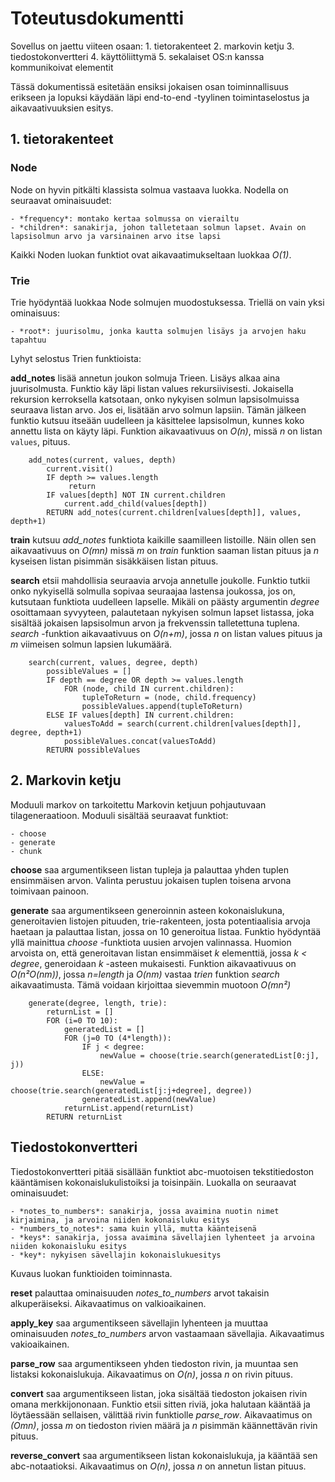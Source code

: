 # Toteutusdokumentti

Sovellus on jaettu viiteen osaan:
    1. tietorakenteet
    2. markovin ketju
    3. tiedostokonvertteri
    4. käyttöliittymä
    5. sekalaiset OS:n kanssa kommunikoivat elementit

Tässä dokumentissä esitetään ensiksi jokaisen osan toiminnallisuus erikseen ja lopuksi 
käydään läpi end-to-end -tyylinen toimintaselostus ja aikavaativuuksien esitys.

## 1. tietorakenteet

### Node

Node on hyvin pitkälti klassista solmua vastaava luokka. Nodella on seuraavat ominaisuudet:

    - *frequency*: montako kertaa solmussa on vierailtu
    - *children*: sanakirja, johon talletetaan solmun lapset. Avain on lapsisolmun arvo ja varsinainen arvo itse lapsi

Kaikki Noden luokan funktiot ovat aikavaatimukseltaan luokkaa *O(1)*.

### Trie

Trie hyödyntää luokkaa Node solmujen muodostuksessa. Triellä on vain yksi ominaisuus:

    - *root*: juurisolmu, jonka kautta solmujen lisäys ja arvojen haku tapahtuu

Lyhyt selostus Trien funktioista:

**add_notes** lisää annetun joukon solmuja Trieen. Lisäys alkaa aina juurisolmusta. 
Funktio käy läpi listan values rekursiivisesti. Jokaisella rekursion kerroksella katsotaan, 
onko nykyisen solmun lapsisolmuissa seuraava listan arvo. Jos ei, lisätään arvo solmun lapsiin.
Tämän jälkeen funktio kutsuu itseään uudelleen ja käsittelee lapsisolmun, kunnes koko annettu lista
on käyty läpi. Funktion aikavaativuus on *O(n)*, missä *n* on listan `values`, pituus.
```
    add_notes(current, values, depth)
        current.visit()
        IF depth >= values.length
             return
        IF values[depth] NOT IN current.children
            current.add_child(values[depth])
        RETURN add_notes(current.children[values[depth]], values, depth+1)
```

**train** kutsuu *add_notes* funktiota kaikille saamilleen listoille. Näin ollen
sen aikavaativuus on *O(mn)* missä *m* on *train* funktion saaman listan pituus ja *n* 
kyseisen listan pisimmän sisäkkäisen listan pituus.

**search** etsii mahdollisia seuraavia arvoja annetulle joukolle. Funktio tutkii onko nykyisellä solmulla 
sopivaa seuraajaa lastensa joukossa, jos on, kutsutaan funktiota uudelleen lapselle. Mikäli on päästy 
argumentin *degree* osoittamaan syvyyteen, palautetaan nykyisen solmun lapset listassa, joka sisältää
jokaisen lapsisolmun arvon ja frekvenssin talletettuna tuplena. *search* -funktion aikavaativuus on 
*O(n+m)*, jossa *n* on listan values pituus ja *m* viimeisen solmun lapsien lukumäärä.
```
    search(current, values, degree, depth)
        possibleValues = []
        IF depth == degree OR depth >= values.length
            FOR (node, child IN current.children):
                tupleToReturn = (node, child.frequency)
                possibleValues.append(tupleToReturn)
        ELSE IF values[depth] IN current.children:
            valuesToAdd = search(current.children[values[depth]], degree, depth+1)
            possibleValues.concat(valuesToAdd)
        RETURN possibleValues
```

## 2. Markovin ketju

Moduuli markov on tarkoitettu Markovin ketjuun pohjautuvaan tilageneraatioon. Moduuli sisältää seuraavat 
funktiot:

    - choose
    - generate
    - chunk

**choose** saa argumentikseen listan tupleja ja palauttaa yhden tuplen ensimmäisen arvon. Valinta perustuu
jokaisen tuplen toisena arvona toimivaan painoon.


**generate** saa argumentikseen generoinnin asteen kokonaislukuna, generoitavien listojen pituuden, 
trie-rakenteen, josta potentiaalisia arvoja haetaan ja palauttaa listan, jossa on 10 generoitua listaa.
Funktio hyödyntää yllä mainittua *choose* -funktiota uusien arvojen valinnassa. Huomion arvoista on, että 
generoitavan listan ensimmäiset *k* elementtiä, jossa *k < degree*, generoidaan *k* -asteen mukaisesti. 
Funktion aikavaativuus on *O(n²O(nm))*, jossa *n=length* ja *O(nm)* vastaa *trien* funktion *search* 
aikavaatimusta. Tämä voidaan kirjoittaa sievemmin muotoon *O(mn²)* 
```
    generate(degree, length, trie):
        returnList = []
        FOR (i=0 TO 10):
            generatedList = []
            FOR (j=0 TO (4*length)):
                IF j < degree:
                    newValue = choose(trie.search(generatedList[0:j], j))
                ELSE:
                    newValue = choose(trie.search(generatedList[j:j+degree], degree))
                generatedList.append(newValue)
            returnList.append(returnList)
        RETURN returnList
```

## Tiedostokonvertteri

Tiedostokonvertteri pitää sisällään funktiot abc-muotoisen tekstitiedoston kääntämisen 
kokonaislukulistoiksi ja toisinpäin. Luokalla on seuraavat ominaisuudet:

    - *notes_to_numbers*: sanakirja, jossa avaimina nuotin nimet kirjaimina, ja arvoina niiden kokonaisluku esitys
    - *numbers_to_notes*: sama kuin yllä, mutta käänteisenä
    - *keys*: sanakirja, jossa avaimina sävellajien lyhenteet ja arvoina niiden kokonaisluku esitys
    - *key*: nykyisen sävellajin kokonaislukuesitys

Kuvaus luokan funktioiden toiminnasta.

**reset** palauttaa ominaisuuden *notes_to_numbers* arvot takaisin alkuperäiseksi. Aikavaatimus on valkioaikainen.

**apply_key** saa argumentikseen sävellajin lyhenteen ja muuttaa ominaisuuden *notes_to_numbers* arvon vastaamaan sävellajia. Aikavaatimus vakioaikainen.

**parse_row** saa argumentikseen yhden tiedoston rivin, ja muuntaa sen listaksi kokonaislukuja. Aikavaatimus on *O(n)*, jossa *n* on rivin pituus.

**convert** saa argumentikseen listan, joka sisältää tiedoston jokaisen rivin omana merkkijononaan. Funktio etsii sitten riviä, joka halutaan kääntää ja löytäessään sellaisen, välittää rivin funktiolle 
*parse_row*. Aikavaatimus on *(Omn)*, jossa *m* on tiedoston rivien määrä ja *n* pisimmän käännettävän rivin pituus.

**reverse_convert** saa argumentikseen listan kokonaislukuja, ja kääntää sen abc-notaatioksi. Aikavaatimus on *O(n)*, jossa *n* on annetun listan pituus.